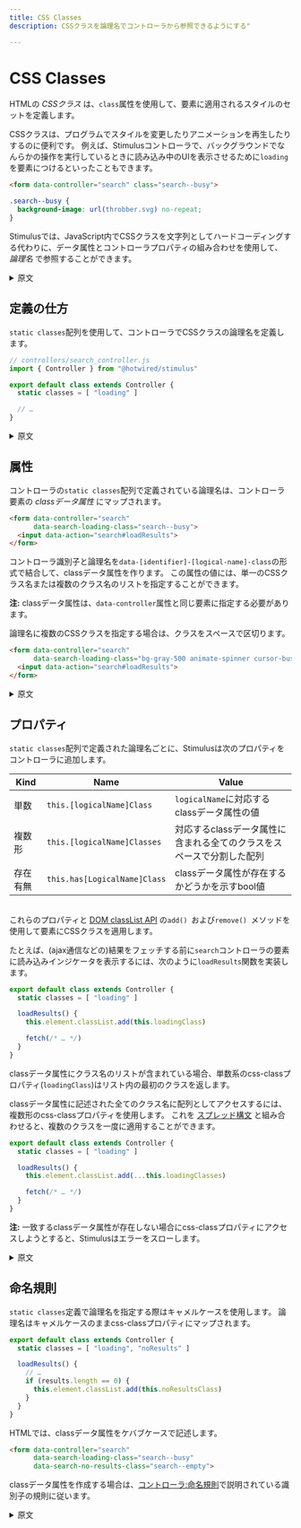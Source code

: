```yaml
---
title: CSS Classes
description: CSSクラスを論理名でコントローラから参照できるようにする"

---
```


# CSS Classes

HTMLの _CSSクラス_ は、`class`属性を使用して、要素に適用されるスタイルのセットを定義します。

CSSクラスは、プログラムでスタイルを変更したりアニメーションを再生したりするのに便利です。 例えば、Stimulusコントローラで、バックグラウンドでなんらかの操作を実行しているときに読み込み中のUIを表示させるために`loading`を要素につけるといったこともできます。

```html
<form data-controller="search" class="search--busy">
```

```css
.search--busy {
  background-image: url(throbber.svg) no-repeat;
}
```

Stimulusでは、JavaScript内でCSSクラスを文字列としてハードコーディングする代わりに、データ属性とコントローラプロパティの組み合わせを使用して、 _論理名_ で参照することができます。

<details>
    <summary>原文</summary>
In HTML, a _CSS class_ defines a set of styles which can be applied to elements using the `class` attribute.

CSS classes are a convenient tool for changing styles and playing animations programmatically. For example, a Stimulus controller might add a "loading" class to an element when it is performing an operation in the background, and then style that class in CSS to display a progress indicator:

```html
<form data-controller="search" class="search--busy">
```

```css
.search--busy {
  background-image: url(throbber.svg) no-repeat;
}
```

As an alternative to hard-coding classes with JavaScript strings, Stimulus lets you refer to CSS classes by _logical name_ using a combination of data attributes and controller properties.
</details>

## 定義の仕方

`static classes`配列を使用して、コントローラでCSSクラスの論理名を定義します。

```js
// controllers/search_controller.js
import { Controller } from "@hotwired/stimulus"

export default class extends Controller {
  static classes = [ "loading" ]

  // …
}
```

<details>
    <summary>原文</summary>
Define CSS classes by logical name in your controller using the `static classes` array:

```js
// controllers/search_controller.js
import { Controller } from "@hotwired/stimulus"

export default class extends Controller {
  static classes = [ "loading" ]

  // …
}
```
</details>

## 属性

コントローラの`static classes`配列で定義されている論理名は、コントローラ要素の _classデータ属性_ にマップされます。

```html
<form data-controller="search"
      data-search-loading-class="search--busy">
  <input data-action="search#loadResults">
</form>
```

コントローラ識別子と論理名を`data-[identifier]-[logical-name]-class`の形式で結合して、classデータ属性を作ります。 この属性の値には、単一のCSSクラス名または複数のクラス名のリストを指定することができます。

**注:** classデータ属性は、`data-controller`属性と同じ要素に指定する必要があります。

論理名に複数のCSSクラスを指定する場合は、クラスをスペースで区切ります。

```html
<form data-controller="search"
      data-search-loading-class="bg-gray-500 animate-spinner cursor-busy">
  <input data-action="search#loadResults">
</form>
```

<details>
    <summary>原文</summary>

The logical names defined in the controller's `static classes` array map to _CSS class attributes_ on the controller's element.

```html
<form data-controller="search"
      data-search-loading-class="search--busy">
  <input data-action="search#loadResults">
</form>
```

Construct a CSS class attribute by joining together the controller identifier and logical name in the format `data-[identifier]-[logical-name]-class`. The attribute's value can be a single CSS class name or a list of multiple class names.

**Note:** CSS class attributes must be specified on the same element as the `data-controller` attribute.

If you want to specify multiple CSS classes for a logical name, separate the classes with spaces:

```html
<form data-controller="search"
      data-search-loading-class="bg-gray-500 animate-spinner cursor-busy">
  <input data-action="search#loadResults">
</form>
```
</details>

## プロパティ

`static classes`配列で定義された論理名ごとに、Stimulusは次のプロパティをコントローラに追加します。

Kind        | Name                         | Value
-------- | ---------------------------- | -----
単数     | `this.[logicalName]Class`    | `logicalName`に対応するclassデータ属性の値
複数形   | `this.[logicalName]Classes`  | 対応するclassデータ属性に含まれる全てのクラスをスペースで分割した配列
存在有無 | `this.has[LogicalName]Class` | classデータ属性が存在するかどうかを示すbool値

<br>これらのプロパティと [DOM classList API](https://developer.mozilla.org/ja/docs/Web/API/Element/classList) の`add() `および`remove() `メソッドを使用して要素にCSSクラスを適用します。

たとえば、(ajax通信などの)結果をフェッチする前に`search`コントローラの要素に読み込みインジケータを表示するには、次のように`loadResults`関数を実装します。

```js
export default class extends Controller {
  static classes = [ "loading" ]

  loadResults() {
    this.element.classList.add(this.loadingClass)

    fetch(/* … */)
  }
}
```

classデータ属性にクラス名のリストが含まれている場合、単数系のcss-classプロパティ(`loadingClass`)はリスト内の最初のクラスを返します。

classデータ属性に記述された全てのクラス名に配列としてアクセスするには、複数形のcss-classプロパティを使用します。 これを [スプレッド構文](https://developer.mozilla.org/ja/docs/Web/JavaScript/Reference/Operators/Spread_syntax) と組み合わせると、複数のクラスを一度に適用することができます。

```js
export default class extends Controller {
  static classes = [ "loading" ]

  loadResults() {
    this.element.classList.add(...this.loadingClasses)

    fetch(/* … */)
  }
}
```

**注:** 一致するclassデータ属性が存在しない場合にcss-classプロパティにアクセスしようとすると、Stimulusはエラーをスローします。

<details>
    <summary>原文</summary>
For each logical name defined in the `static classes` array, Stimulus adds the following _CSS class properties_ to your controller:

Kind        | Name                         | Value
----------- | ---------------------------- | -----
Singular    | `this.[logicalName]Class`    | The value of the CSS class attribute corresponding to `logicalName`
Plural      | `this.[logicalName]Classes`  | An array of all classes in the corresponding CSS class attribute, split by spaces
Existential | `this.has[LogicalName]Class` | A boolean indicating whether or not the CSS class attribute is present

<br>Use these properties to apply CSS classes to elements with the `add()` and `remove()` methods of the [DOM `classList` API](https://developer.mozilla.org/en-US/docs/Web/API/Element/classList).

For example, to display a loading indicator on the `search` controller's element before fetching results, you might implement the `loadResults` action like so:

```js
export default class extends Controller {
  static classes = [ "loading" ]

  loadResults() {
    this.element.classList.add(this.loadingClass)

    fetch(/* … */)
  }
}
```

If a CSS class attribute contains a list of class names, its singular CSS class property returns the first class in the list.

Use the plural CSS class property to access all class names as an array. Combine this with [spread syntax](https://developer.mozilla.org/en-US/docs/Web/JavaScript/Reference/Operators/Spread_syntax) to apply multiple classes at once:

```js
export default class extends Controller {
  static classes = [ "loading" ]

  loadResults() {
    this.element.classList.add(...this.loadingClasses)

    fetch(/* … */)
  }
}
```

**Note:** Stimulus will throw an error if you attempt to access a CSS class property when a matching CSS class attribute is not present.

</details>

## 命名規則

`static classes`定義で論理名を指定する際はキャメルケースを使用します。 論理名はキャメルケースのままcss-classプロパティにマップされます。

```js
export default class extends Controller {
  static classes = [ "loading", "noResults" ]

  loadResults() {
    // …
    if (results.length == 0) {
      this.element.classList.add(this.noResultsClass)
    }
  }
}
```

HTMLでは、classデータ属性をケバブケースで記述します。

```html
<form data-controller="search"
      data-search-loading-class="search--busy"
      data-search-no-results-class="search--empty">
```

classデータ属性を作成する場合は、[コントローラ:命名規則](/stimulus/reference/controllers/#%E5%91%BD%E5%90%8D%E8%A6%8F%E5%89%87)で説明されている識別子の規則に従います。

<details>
    <summary>原文</summary>
Use camelCase to specify logical names in CSS class definitions. Logical names map to camelCase CSS class properties:

```js
export default class extends Controller {
  static classes = [ "loading", "noResults" ]

  loadResults() {
    // …
    if (results.length == 0) {
      this.element.classList.add(this.noResultsClass)
    }
  }
}
```

In HTML, write CSS class attributes in kebab-case:

```html
<form data-controller="search"
      data-search-loading-class="search--busy"
      data-search-no-results-class="search--empty">
```

When constructing CSS class attributes, follow the conventions for identifiers as described in [Controllers: Naming Conventions](controllers#naming-conventions).
</details>

